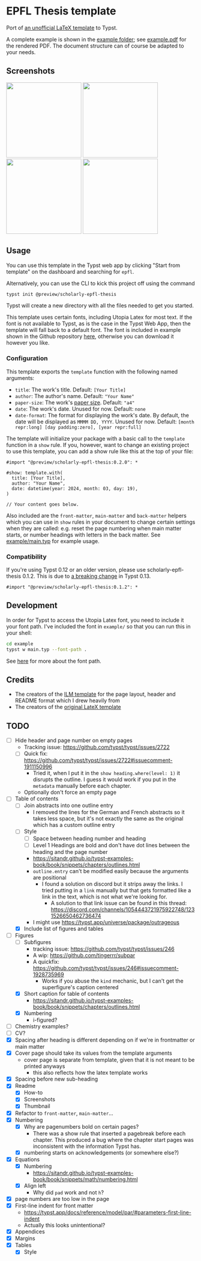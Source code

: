 # EPFL Thesis template

Port of [an unofficial LaTeX template](https://www.overleaf.com/latex/templates/swiss-federal-institute-of-technology-in-lausanne-epfl-phd-thesis/dhcgtppybcwv) to Typst.

A complete example is shown in the [example folder](https://github.com/augustebaum/epfl-thesis-typst/tree/main/example); see [example.pdf](https://github.com/augustebaum/epfl-thesis-typst/blob/main/example/main.pdf) for the rendered PDF. The document structure can of course be adapted to your needs.

## Screenshots

<div>
  <img src="https://github.com/augustebaum/epfl-thesis-typst/blob/main/screenshots/cover_page.png" width=200px>
  <img src="https://github.com/augustebaum/epfl-thesis-typst/blob/main/screenshots/acknowledgements.png" width=200px>
  <img src="https://github.com/augustebaum/epfl-thesis-typst/blob/main/screenshots/tables_and_figures.png" width=200px>
  <img src="https://github.com/augustebaum/epfl-thesis-typst/blob/main/screenshots/appendix.png" width=200px>
</div>

## Usage

You can use this template in the Typst web app by clicking "Start from template" on the dashboard and searching for `epfl`.

Alternatively, you can use the CLI to kick this project off using the command

```sh
typst init @preview/scholarly-epfl-thesis
```

Typst will create a new directory with all the files needed to get you started.

This template uses certain fonts, including Utopia Latex for most text. If the font is not available to Typst, as is the case in the Typst Web App, then the template will fall back to a default font. The font is included in example shown in the Github repository [here](https://github.com/augustebaum/epfl-thesis-typst/tree/main/example/utopia_font), otherwise you can download it however you like.

### Configuration

This template exports the `template` function with the following named arguments:

- `title`: The work's title. Default: `[Your Title]`
- `author`: The author's name. Default: `"Your Name"`
- `paper-size`: The work's [paper size](https://typst.app/docs/reference/layout/page#parameters-paper). Default: `"a4"`
- `date`: The work's date. Unused for now. Default: `none`
- `date-format`: The format for displaying the work's date. By default, the date will be displayed as `MMMM DD, YYYY`. Unused for now. Default: `[month repr:long] [day padding:zero], [year repr:full]`

The template will initialize your package with a basic call to the `template` function in a `show` rule. If you, however, want to change an existing project to use this template, you can add a show rule like this at the top of your file:

```typst
#import "@preview/scholarly-epfl-thesis:0.2.0": *

#show: template.with(
  title: [Your Title],
  author: "Your Name",
  date: datetime(year: 2024, month: 03, day: 19),
)

// Your content goes below.
```

Also included are the `front-matter`, `main-matter` and `back-matter` helpers which you can use in `show` rules in your document to change certain settings when they are called: e.g. reset the page numbering when main matter starts, or number headings with letters in the back matter.
See [example/main.typ](https://github.com/augustebaum/epfl-thesis-typst/tree/main/example/main.typ) for example usage.

### Compatibility

If you're using Typst 0.12 or an older version, please use scholarly-epfl-thesis 0.1.2.
This is due to [a breaking change][outline-migration] in Typst 0.13.

```typst
#import "@preview/scholarly-epfl-thesis:0.1.2": *
```

[outline-migration]: https://typst.app/blog/2025/typst-0.13/#outline-migration

## Development

In order for Typst to access the Utopia Latex font, you need to include it your font path. I've included the font in `example/` so that you can run this in your shell:

```sh
cd example
typst w main.typ --font-path .
```

See [here](https://typst.app/docs/reference/text/text/#parameters-font) for more about the font path.

## Credits

- The creators of the [ILM template](https://github.com/talal/ilm/blob/main/lib.typ) for the page layout, header and README format which I drew heavily from
- The creators of the [original LateX template](https://www.overleaf.com/latex/templates/swiss-federal-institute-of-technology-in-lausanne-epfl-phd-thesis/dhcgtppybcwv)

## TODO

- [ ] Hide header and page number on empty pages
  - Tracking issue: <https://github.com/typst/typst/issues/2722>
  - [ ] Quick fix: <https://github.com/typst/typst/issues/2722#issuecomment-1911150996>
    - Tried it, when I put it in the `show heading.where(level: 1)` it disrupts the outline. I guess it would work if you put in the `metadata` manually before each chapter.
  - Optionally don't force an empty page
- [ ] Table of contents
  - [ ] Join abstracts into one outline entry
    - I removed the lines for the German and French abstracts so it takes less space, but it's not exactly the same as the original which has a custom outline entry
  - [ ] Style
    - [ ] Space between heading number and heading
    - [ ] Level 1 Headings are bold and don't have dot lines between the heading and the page number
    - <https://sitandr.github.io/typst-examples-book/book/snippets/chapters/outlines.html>
    - `outline.entry` can't be modified easily because the arguments are positional
      - I found a solution on discord but it strips away the links. I tried putting in a `link` manually but that gets formatted like a link in the text, which is not what we're looking for.
        - A solution to that link issue can be found in this thread: <https://discord.com/channels/1054443721975922748/1231526650462736474>
    - I might use <https://typst.app/universe/package/outrageous>
  - [x] Include list of figures and tables
- [ ] Figures
  - [ ] Subfigures
    - tracking issue: <https://github.com/typst/typst/issues/246>
    - A wip: <https://github.com/tingerrr/subpar>
    - A quickfix: <https://github.com/typst/typst/issues/246#issuecomment-1928735969>
      - Works if you abuse the `kind` mechanic, but I can't get the superfigure's caption centered
  - [x] Short caption for table of contents
    - <https://sitandr.github.io/typst-examples-book/book/snippets/chapters/outlines.html>
  - [x] Numbering
    - i-figured?
- [ ] Chemistry examples?
- [ ] CV?
- [x] Spacing after heading is different depending on if we're in frontmatter or main matter
- [x] Cover page should take its values from the template arguments
  - cover page is separate from template, given that it is not meant to be printed anyways
    - this also reflects how the latex template works
- [x] Spacing before new sub-heading
- [x] Readme
  - [x] How-to
  - [x] Screenshots
  - [x] Thumbnail
- [x] Refactor to `front-matter`, `main-matter`...
- [x] Numbering
  - [x] Why are pagenumbers bold on certain pages?
    - There was a show rule that inserted a pagebreak before each chapter. This produced a bug where the chapter start pages was inconsistent with the information Typst has.
  - [x] numbering starts on acknowledgements (or somewhere else?)
- [x] Equations
  - [x] Numbering
    - <https://sitandr.github.io/typst-examples-book/book/snippets/math/numbering.html>
  - [x] Align left
    - Why did `pad` work and not `h`?
- [x] page numbers are too low in the page
- [x] First-line indent for front matter
  - <https://typst.app/docs/reference/model/par/#parameters-first-line-indent>
  - Actually this looks unintentional?
- [x] Appendices
- [x] Margins
- [x] Tables
  - [x] Style
